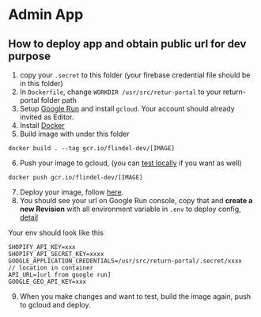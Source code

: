 # Admin App

## How to deploy app and obtain public url for dev purpose
1. copy your `.secret` to this folder (your firebase credential file should be in this folder)
2. In `Dockerfile`, change `WORKDIR /usr/src/retur-portal` to your return-portal folder path
3. Setup [Google Run](https://cloud.google.com/run/docs/setup) and install `gcloud`. Your account should already invited as Editor.
4. Install [Docker](https://docs.docker.com/install/)
5. Build image with under this folder
```
docker build . --tag gcr.io/flindel-dev/[IMAGE]
```
6. Push your image to gcloud, (you can [test locally](https://cloud.google.com/run/docs/testing/local) if you want as well)
```
docker push gcr.io/flindel-dev/[IMAGE]
```
7. Deploy your image, follow [here](https://cloud.google.com/run/docs/deploying).
8. You should see your url on Google Run console, copy that and **create a new Revision** with all environment variable in `.env` to deploy config, [detail](https://cloud.google.com/run/docs/configuring/environment-variables)

Your env should look like this
```
SHOPIFY_API_KEY=xxx
SHOPIFY_API_SECRET_KEY=xxxx
GOOGLE_APPLICATION_CREDENTIALS=/usr/src/return-portal/.secret/xxxx    // location in container
API_URL=[url from google run]
GOOGLE_GEO_API_KEY=xxx
```

9. When you make changes and want to test, build the image again, push to gcloud and deploy.
